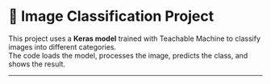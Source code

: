 # 🧠 Image Classification Project

This project uses a **Keras model** trained with Teachable Machine to classify images into different categories.  
The code loads the model, processes the image, predicts the class, and shows the result.

---


